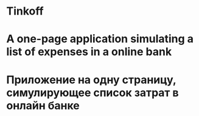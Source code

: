 # Tinkoff
# A one-page application simulating a list of expenses in a online bank
# Приложение на одну страницу, симулирующее список затрат в онлайн банке
